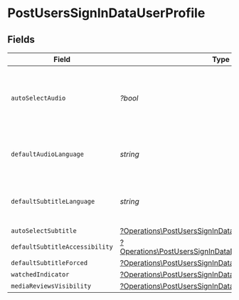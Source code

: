 # PostUsersSignInDataUserProfile


## Fields

| Field                                                                                                                                     | Type                                                                                                                                      | Required                                                                                                                                  | Description                                                                                                                               | Example                                                                                                                                   |
| ----------------------------------------------------------------------------------------------------------------------------------------- | ----------------------------------------------------------------------------------------------------------------------------------------- | ----------------------------------------------------------------------------------------------------------------------------------------- | ----------------------------------------------------------------------------------------------------------------------------------------- | ----------------------------------------------------------------------------------------------------------------------------------------- |
| `autoSelectAudio`                                                                                                                         | *?bool*                                                                                                                                   | :heavy_minus_sign:                                                                                                                        | If the account has automatically select audio and subtitle tracks enabled                                                                 | true                                                                                                                                      |
| `defaultAudioLanguage`                                                                                                                    | *string*                                                                                                                                  | :heavy_check_mark:                                                                                                                        | The preferred audio language for the account                                                                                              | ja                                                                                                                                        |
| `defaultSubtitleLanguage`                                                                                                                 | *string*                                                                                                                                  | :heavy_check_mark:                                                                                                                        | The preferred subtitle language for the account                                                                                           | en                                                                                                                                        |
| `autoSelectSubtitle`                                                                                                                      | [?Operations\PostUsersSignInDataAutoSelectSubtitle](../../Models/Operations/PostUsersSignInDataAutoSelectSubtitle.md)                     | :heavy_minus_sign:                                                                                                                        | N/A                                                                                                                                       | 1                                                                                                                                         |
| `defaultSubtitleAccessibility`                                                                                                            | [?Operations\PostUsersSignInDataDefaultSubtitleAccessibility](../../Models/Operations/PostUsersSignInDataDefaultSubtitleAccessibility.md) | :heavy_minus_sign:                                                                                                                        | N/A                                                                                                                                       | 1                                                                                                                                         |
| `defaultSubtitleForced`                                                                                                                   | [?Operations\PostUsersSignInDataDefaultSubtitleForced](../../Models/Operations/PostUsersSignInDataDefaultSubtitleForced.md)               | :heavy_minus_sign:                                                                                                                        | N/A                                                                                                                                       | 1                                                                                                                                         |
| `watchedIndicator`                                                                                                                        | [?Operations\PostUsersSignInDataWatchedIndicator](../../Models/Operations/PostUsersSignInDataWatchedIndicator.md)                         | :heavy_minus_sign:                                                                                                                        | N/A                                                                                                                                       | 1                                                                                                                                         |
| `mediaReviewsVisibility`                                                                                                                  | [?Operations\PostUsersSignInDataMediaReviewsVisibility](../../Models/Operations/PostUsersSignInDataMediaReviewsVisibility.md)             | :heavy_minus_sign:                                                                                                                        | N/A                                                                                                                                       | 1                                                                                                                                         |